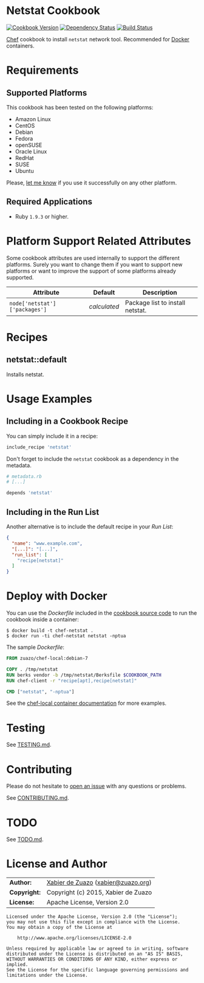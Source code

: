 Netstat Cookbook
================
[![Cookbook Version](https://img.shields.io/cookbook/v/netstat.svg?style=flat)](https://supermarket.chef.io/cookbooks/netstat)
[![Dependency Status](http://img.shields.io/gemnasium/zuazo/netstat-cookbook.svg?style=flat)](https://gemnasium.com/zuazo/netstat-cookbook)
[![Build Status](http://img.shields.io/travis/zuazo/netstat-cookbook/0.1.0.svg?style=flat)](https://travis-ci.org/zuazo/netstat-cookbook)

[Chef](https://www.chef.io/) cookbook to install `netstat` network tool. Recommended for [Docker](https://www.docker.com/) containers.

Requirements
============

## Supported Platforms

This cookbook has been tested on the following platforms:

* Amazon Linux
* CentOS
* Debian
* Fedora
* openSUSE
* Oracle Linux
* RedHat
* SUSE
* Ubuntu

Please, [let me know](https://github.com/zuazo/netstat-cookbook/issues/new?title=I%20have%20used%20it%20successfully%20on%20...) if you use it successfully on any other platform.

## Required Applications

* Ruby `1.9.3` or higher.

Platform Support Related Attributes
===================================

Some cookbook attributes are used internally to support the different platforms. Surely you want to change them if you want to support new platforms or want to improve the support of some platforms already supported.

| Attribute                     | Default       | Description                      |
|-------------------------------|:-------------:|----------------------------------|
| `node['netstat']['packages']` | *calculated*  | Package list to install netstat. |

Recipes
=======

## netstat::default

Installs netstat.

Usage Examples
==============

## Including in a Cookbook Recipe

You can simply include it in a recipe:

```ruby
include_recipe 'netstat'
```

Don't forget to include the `netstat` cookbook as a dependency in the metadata.

```ruby
# metadata.rb
# [...]

depends 'netstat'
```

## Including in the Run List

Another alternative is to include the default recipe in your *Run List*:

```json
{
  "name": "www.example.com",
  "[...]": "[...]",
  "run_list": [
    "recipe[netstat]"
  ]
}
```

Deploy with Docker
==================

You can use the *Dockerfile* included in the [cookbook source code](https://github.com/zuazo/netstat-cookbook) to run the cookbook inside a container:

    $ docker build -t chef-netstat .
    $ docker run -ti chef-netstat netstat -nptua

The sample *Dockerfile*:

```Dockerfile
FROM zuazo/chef-local:debian-7

COPY . /tmp/netstat
RUN berks vendor -b /tmp/netstat/Berksfile $COOKBOOK_PATH
RUN chef-client -r "recipe[apt],recipe[netstat]"

CMD ["netstat", "-nptua"]
```

See the [chef-local container documentation](https://registry.hub.docker.com/u/zuazo/chef-local/) for more examples.

Testing
=======

See [TESTING.md](https://github.com/zuazo/netstat-cookbook/blob/master/TESTING.md).

Contributing
============

Please do not hesitate to [open an issue](https://github.com/zuazo/netstat-cookbook/issues/new) with any questions or problems.

See [CONTRIBUTING.md](https://github.com/zuazo/netstat-cookbook/blob/master/CONTRIBUTING.md).

TODO
====

See [TODO.md](https://github.com/zuazo/netstat-cookbook/blob/master/TODO.md).


License and Author
=====================

|                      |                                          |
|:---------------------|:-----------------------------------------|
| **Author:**          | [Xabier de Zuazo](https://github.com/zuazo) (<xabier@zuazo.org>)
| **Copyright:**       | Copyright (c) 2015, Xabier de Zuazo
| **License:**         | Apache License, Version 2.0

    Licensed under the Apache License, Version 2.0 (the "License");
    you may not use this file except in compliance with the License.
    You may obtain a copy of the License at
    
        http://www.apache.org/licenses/LICENSE-2.0
    
    Unless required by applicable law or agreed to in writing, software
    distributed under the License is distributed on an "AS IS" BASIS,
    WITHOUT WARRANTIES OR CONDITIONS OF ANY KIND, either express or implied.
    See the License for the specific language governing permissions and
    limitations under the License.

